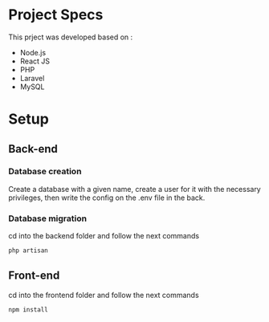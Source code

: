 # Project Specs
This prject was developed based on :
- Node.js 
- React JS
- PHP
- Laravel
- MySQL

# Setup

## Back-end
### Database creation
Create a database with a given name, create a user for it with the necessary privileges, then write the config on the .env file in the back.

### Database migration
cd into the backend folder and follow the next commands
```cmd
php artisan
```

## Front-end
cd into the frontend folder and follow the next commands

```cmd
npm install
```

